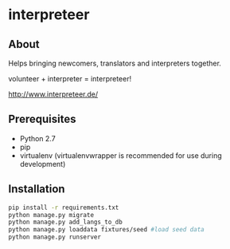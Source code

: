 
# interpreteer #

## About ##

Helps bringing newcomers, translators and interpreters together.

volunteer + interpreter = interpreteer!

http://www.interpreteer.de/

## Prerequisites ##

- Python 2.7
- pip
- virtualenv (virtualenvwrapper is recommended for use during development)

## Installation ##

``` bash
pip install -r requirements.txt
python manage.py migrate
python manage.py add_langs_to_db
python manage.py loaddata fixtures/seed #load seed data
python manage.py runserver
```
